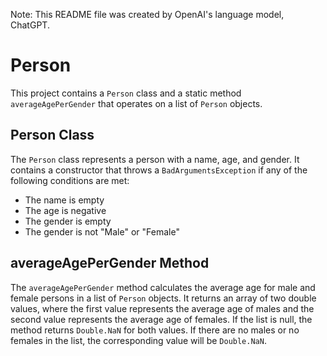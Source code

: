 Note: This README file was created by OpenAI's language model, ChatGPT.

# Person 

This project contains a `Person` class and a static method `averageAgePerGender` that operates on a list of `Person` objects.

## Person Class
The `Person` class represents a person with a name, age, and gender. It contains a constructor that throws a `BadArgumentsException` if any of the following conditions are met:
- The name is empty
- The age is negative
- The gender is empty
- The gender is not "Male" or "Female"

## averageAgePerGender Method
The `averageAgePerGender` method calculates the average age for male and female persons in a list of `Person` objects. It returns an array of two double values, where the first value represents the average age of males and the second value represents the average age of females. If the list is null, the method returns `Double.NaN` for both values. If there are no males or no females in the list, the corresponding value will be `Double.NaN`.
